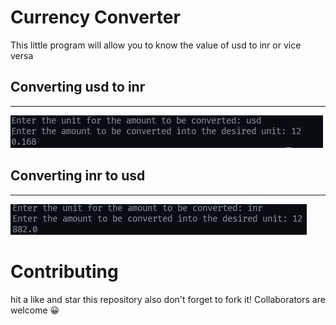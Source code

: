 # Currency Converter

This little program will allow you to know the value of usd to inr or vice versa

## Converting usd to inr
--------------------------
![ScreenShot](images/usd-to-inr.jpg)

## Converting inr to usd
--------------------------
![uheuhkeje](images/inr-to-usd.jpg) 
# Contributing

hit a like and star this repository also don't forget to fork it! Collaborators are welcome 😀
